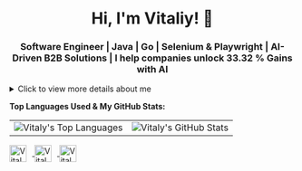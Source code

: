 <h1 align="center">Hi, I'm Vitaliy! 👋</h1>
<h3 align="center">Software Engineer | Java | Go | Selenium & Playwright | AI-Driven B2B Solutions | I help companies unlock 33.32 % Gains with AI</h3>

<details>
  <summary>Click to view more details about me</summary>
  <!--
  <p align="center"> 
    <img src="https://github-profile-trophy.vercel.app/?username=ponomarev-vitaly&theme=juicyfresh&no-frame=true&margin-w=20&margin-h=20" alt="ponomarev-vitaly" />
  </p>
  -->
  
  <p align="justify">I’m a Senior Software Engineer crafting AI-powered, high-load systems that directly fuel business growth. From predictive models delivering 33.32% efficiency gains, to intelligent analytics reducing operational costs by 18–22%, I build backend solutions designed to scale fast and pay for themselves. Whether optimizing legacy infrastructures or launching cloud-native platforms, I bring deep expertise in Java, Go, and Spring Boot to create robust, revenue-driving products.</p>
  
  <p align="justify">I go beyond clean code to engineer solutions that move fast and stay bulletproof. My automation-first development process — using Playwright, Selenium, Cypress, and Appium — accelerates release cycles by 25–30% while maintaining 98%+ test coverage. Automation here isn’t an afterthought — it’s a strategic lever for growth and stability. For clients seeking systems where resilience meets intelligence, I deliver platforms engineered for scale, speed, and sustained business impact.</p>
  
  <ul align="justify">
    <li>🔭 I’m currently working on expanding my knowledge in Java and Go-related technologies, including Kafka, Hibernate, Gin, and GORM, as well as cloud platforms like AWS and Google Cloud.</li>
    <li>🌱 I’m diving deep into Java, Go, Kubernetes, and Spring Boot to solidify my expertise and keep up-to-date with the latest technologies in backend and microservices development.</li>
    <li>🔍 Current Focus: Developing innovative backend and microservices solutions, including high-load systems, while leveraging automation frameworks to enhance efficiency and quality. Additionally, I am exploring AI-driven approaches to further optimize these systems, particularly through intelligent automation and predictive analytics.</li>
    <li>👯 I am seeking to collaborate on Java and Go-centric projects that will challenge me, inspire me, and allow me to work alongside the best in the industry.</li>
    <li>🤝 I am looking for partnerships that will enable me to contribute to cutting-edge Java and Go applications, microservices architectures, and cloud-native solutions.</li>
  </ul>
  
  <h3 align="justify">Skills and Expertise:</h3>
  
  <ul align="justify">
    <li>Programming Languages: Java, Go, Python, JavaScript, TypeScript</li>
    <li>Databases: MySQL, PostgreSQL, MongoDB (query optimization for high-load applications, schema design for dynamic data, caching systems development)</li>
    <li>Frameworks and Tools:</li>
    &nbsp;&nbsp;<b>Backend:</b> Spring Boot, Hibernate, Kafka, Gin (Go), GORM (Go), Flask, Django, Node.js<br>
    &nbsp;&nbsp;<b>Frontend:</b> React, Redux, Flutter<br>
    &nbsp;&nbsp;<b>AI/ML:</b> TensorFlow, Keras, Scikit-Learn, Pandas, NumPy<br>
    <li>Testing Frameworks and Tools: Selenium, Playwright, Cypress, Appium, JUnit, TestNG, Rest Assured, Selenide, Cucumber</li>
    <li>CI/CD & DevOps: Jenkins, Docker, Kubernetes, Git, Terraform, Ansible, GitLab CI/CD, GitHub Actions</li>
    <li>Cloud Platforms: AWS, Google Cloud, Azure</li>
    <li>Testing and QA: Test Automation, Manual Testing, Agile, Scrum, Test Plans and Strategies, Test Execution and Reporting, Performance Testing, Security Testing, Accessibility Testing</li>
    <li>AI & Data Science: Engaged with neural networks, create and optimize prompts for AI models, advocate for AI technology implementation, developing AI-powered APIs</li>
    <li>Machine Learning: Machine Learning Algorithms, Deep Learning, Natural Language Processing (NLP)</li>
    <li>Web3 Technologies: Solidity, Rust, Web3.js, Decentralized App Development, Smart Contracts, Blockchain Integration, IPFS, Ethereum, Polkadot, NFT Development, DeFi Solutions</li>
    <li>Project Management: Over 10 years of experience in B2B sales, marketing, project management, and negotiations within consulting environments, including team leadership and coordination</li>
</ul>
</details>
  
**Top Languages Used & My GitHub Stats:**

<table>
  <tr>
    <td><img src="https://github-readme-stats.vercel.app/api/top-langs/?username=ponomarev-vitaly&layout=compact&theme=dark" alt="Vitaly's Top Languages" /></td>
    <td><img src="https://github-readme-stats.vercel.app/api?username=ponomarev-vitaly&show_icons=true&count_private=true&include_all_commits=true&theme=dark" alt="Vitaly's GitHub Stats" /></td>
  </tr>
</table>

<p align="left">
  <a href="https://github.com/ponomarev-vitaly" target="_blank">
    <img align="center" src="https://img.icons8.com/color/48/000000/github--v1.png" alt="Vitaly's GitHub" height="30" width="30" style="margin-right: 10px;" />
  </a>
  <a href="https://www.linkedin.com/in/vitaliy-ponomarev" target="_blank">
    <img align="center" src="https://img.icons8.com/color/48/000000/linkedin-circled--v1.png" alt="Vitaly's LinkedIn" height="30" width="30" style="margin-right: 10px;" />
  </a>
  <a href="https://www.facebook.com/vitaliyponomarev3126" target="_blank">
    <img align="center" src="https://img.icons8.com/color/48/000000/facebook-new--v2.png" alt="Vitaly's Facebook" height="30" width="30" style="margin-right: 10px;" />
  </a>
  
</p>
